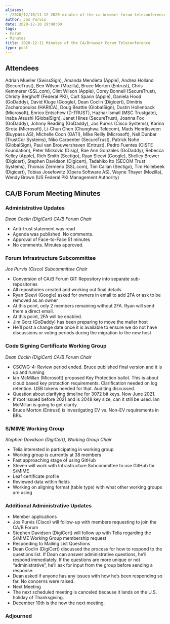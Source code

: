 ```yaml
---
aliases:
- /2020/12/10/11-12-2020-minutes-of-the-ca-browser-forum-teleconference/
author: Jos Purvis
date: 2020-12-10 19:08:00
tags:
- Forum
- Minutes
title: 2020-12-11 Minutes of the CA/Browser Forum Teleconference
type: post
---
```


## Attendees

Adrian Mueller (SwissSign), Amanda Mendieta (Apple), Andrea Holland (SecureTrust), Ben Wilson (Mozilla), Bruce Morton (Entrust), Chris Kemmerer (SSL.com), Clint Wilson (Apple), Corey Bonnell (SecureTrust), Christy Berghoff (Federal PKI), Curt Spann (Apple), Daniela Hood (GoDaddy), David Kluge (Google), Dean Coclin (Digicert), Dimitris Zacharopoulos (HARICA), Doug Beattie (GlobalSign), Dustin Hollenback (Microsoft), Enrico Entschew (D-TRUST), Hazhar Ismail (MSC Trustgate), Inaba Atsushi (GlobalSign), Janet Hines (SecureTrust), Joanna Fox (GoDaddy), Johnny Reading (GoDaddy), Jos Purvis (Cisco Systems), Karina Sirota (Microsoft), Li-Chun Chen (Chunghwa Telecom), Mads Henriksveen (Buypass AS), Michelle Coon (OATI), Mike Reilly (Microsoft), Neil Dunbar (TrustCor Systems), Niko Carpenter (SecureTrust), Patrick Nohe (GlobalSign), Paul van Brouwershaven (Entrust), Pedro Fuentes (OISTE Foundation), Peter Miskovic (Disig), Rae Ann Gonzales (GoDaddy), Rebecca Kelley (Apple), Rich Smith (Sectigo), Ryan Sleevi (Google), Shelley Brewer (Digicert), Stephen Davidson (Digicert), Tadahiko Ito (SECOM Trust Systems), Thomas Zermeno (SSL.com), Tim Callan (Sectigo), Tim Hollebeek (Digicert), Tobias Josefowitz (Opera Software AS), Wayne Thayer (Mozilla), Wendy Brown (US Federal PKI Management Authority)

## CA/B Forum Meeting Minutes

### Administrative Updates

_Dean Coclin (DigiCert) CA/B Forum Chair_

- Anti-trust statement was read
- Agenda was published. No comments.
- Approval of Face-to-Face 51 minutes
- No comments. Minutes approved.

### Forum Infrastructure Subcommittee

_Jos Purvis (Cisco) Subcommittee Chair_

- Conversion of CA/B Forum GIT Repository into separate sub-repositories
- All repositories created and working out final details
- Ryan Sleevi (Google) asked for owners in email to add 2FA or ask to be removed as an owner
- At this point, only 2 members remaining without 2FA. Ryan will send them a direct email.
- At this point, 2FA will be enabled.
- Jim Gorz (GoDaddy) has been preparing to move the mailer host
- He’ll post a change date once it is available to ensure we do not have discussions or voting periods during the migration to the new host

### Code Signing Certificate Working Group

_Dean Coclin (DigiCert) CA/B Forum Chair_

- CSCWG-4: Review period ended. Bruce published final version and it is up and running
- Ian McMillan (Microsoft) proposed Key Protection ballot. This is about cloud based key protection requirements. Clarification needed on log retention. USB tokens needed for that. Auditing discussed.
- Question about clarifying timeline for 3072 bit keys. Now June 2021.
- If root issued before 2021 and is 2048 key size, can it still be used. Ian McMillan is going to get clarity.
- Bruce Morton (Entrust) is investigating EV vs. Non-EV requirements in BRs.

### S/MIME Working Group

_Stephen Davidson (DigiCert), Working Group Chair_

- Telia interested in participating in working group
- Working group is currently at 38 members
- Fast approaching stage of using GitHub
- Steven will work with Infrastructure Subcommittee to use GitHub for S/MIME
- Leaf certificate profile
- Reviewed data within fields
- Working on aligning format (table type) with what other working groups are using

### Additional Administrative Updates

- Member applications
- Jos Purvis (Cisco) will follow-up with members requesting to join the CA/B Forum
- Stephen Davidson (DigiCert) will follow up with Telia regarding the S/MIME Working Group membership request
- Responding to Mailing List Questions
- Dean Coclin (DigiCert) discussed the process for how to respond to the questions list. If Dean can answer administrative questions, he’ll respond immediately. If the questions are more unique or not “administrative”, he’ll ask for input from the group before sending a response.
- Dean asked if anyone has any issues with how he’s been responding so far. No concerns were raised.
- Next Meeting
- The next scheduled meeting is canceled because it lands on the U.S. holiday of Thanksgiving.
- December 10th is the now the next meeting.

### Adjourned